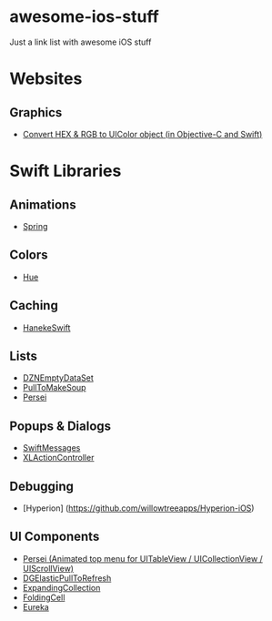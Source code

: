 # awesome-ios-stuff
Just a link list with awesome iOS stuff


# Websites
## Graphics
* [Convert HEX & RGB to UIColor object (in Objective-C and Swift)](http://uicolor.xyz/)

# Swift Libraries

## Animations
* [Spring](https://github.com/MengTo/Spring)
## Colors
* [Hue](https://github.com/hyperoslo/Hue)
## Caching
* [HanekeSwift](https://github.com/Haneke/HanekeSwift)
## Lists
* [DZNEmptyDataSet](https://github.com/dzenbot/DZNEmptyDataSet)
* [PullToMakeSoup](https://github.com/Yalantis/PullToMakeSoup)
* [Persei](https://github.com/Yalantis/Persei)
## Popups & Dialogs
* [SwiftMessages](https://github.com/SwiftKickMobile/SwiftMessages)
* [XLActionController](https://github.com/xmartlabs/XLActionController)
## Debugging
* [Hyperion] (https://github.com/willowtreeapps/Hyperion-iOS)
## UI Components
* [Persei (Animated top menu for UITableView / UICollectionView / UIScrollView)](https://github.com/Yalantis/Persei)
* [DGElasticPullToRefresh](https://github.com/gontovnik/DGElasticPullToRefresh)
* [ExpandingCollection](https://github.com/Ramotion/expanding-collection)
* [FoldingCell](https://github.com/Ramotion/folding-cell)
* [Eureka](https://github.com/xmartlabs/Eureka)
